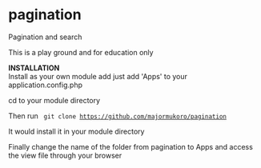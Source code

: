 # pagination
Pagination and search

This is a play ground and for education only

<strong>INSTALLATION</strong> <br>
Install as your own module add just add 'Apps' to your application.config.php

cd to your module directory

Then run <code> git clone https://github.com/majormukoro/pagination </code>

It would install it in your module directory

Finally change the name of the folder from pagination to Apps and access the view file through your browser
